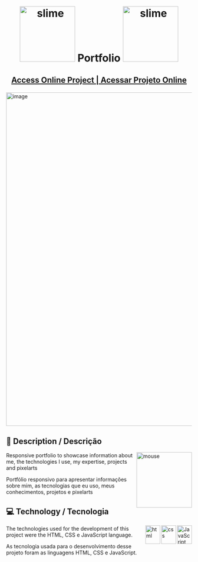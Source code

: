 <h1 align="center"> 
  <img src="https://github.com/user-attachments/assets/b024bf6e-7926-48ec-b1b0-4f1579b912c1" alt="slime" width="150" height="150" /> 
  Portfolio 
  <img src="https://github.com/user-attachments/assets/b024bf6e-7926-48ec-b1b0-4f1579b912c1" alt="slime" width="150" height="150" /> 
</h1>

## <p align="center"> [Access Online Project | Acessar Projeto Online ](https://jvmelo0.github.io/) <p>

<img width="1895" height="902" alt="image" src="https://github.com/user-attachments/assets/a4e832fe-363d-499c-90a9-ebac9a6ec7a2" />

## :pencil: Description / Descrição
<img src="https://github.com/user-attachments/assets/f3ce3845-8fdf-4410-ac89-88b23952c334" alt="mouse" align="right" width="150" height="150" />

<p align="left"> Responsive portfolio to showcase information about me, the technologies I use, my expertise, projects and pixelarts </p>
<p align="left"> Portfólio responsivo para apresentar informações sobre mim, as tecnologias que eu uso, meus conhecimentos, projetos e pixelarts </p>

## :computer: Technology / Tecnologia
<img align="right" width="40" height="50" alt="JavaScript" src="https://github.com/user-attachments/assets/05419d56-6b8b-4964-a8ed-43dedb87d914" />
<img align="right" width="40" height="50" alt="css" src="https://github.com/user-attachments/assets/cf23123d-8cb7-4f7a-9733-35ffb9942e4d" />
<img align="right" width="40" height="50" alt="html" src="https://github.com/user-attachments/assets/617ec90c-4033-4f62-a99b-e93581fea583" />

<p align="left"> The technologies used for the development of this project were the HTML, CSS e JavaScript language. </p>
<p align="left"> As tecnologia usada para o desenvolvimento desse projeto foram as linguagens HTML, CSS e JavaScript. </p>
